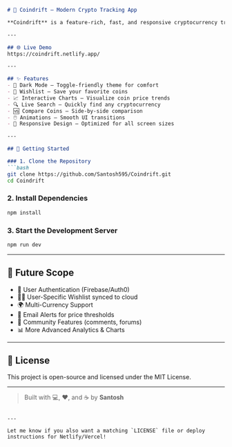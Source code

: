 


```markdown
# 🚀 Coindrift – Modern Crypto Tracking App

**Coindrift** is a feature-rich, fast, and responsive cryptocurrency tracking web app built with **React**, **Vite**, and **CSS**. It includes sleek animations, dark mode, wishlist functionality, coin comparison, and real-time data visualization — offering users a modern and interactive experience.

---

## 🌐 Live Demo
https://coindrift.netlify.app/ 

---

## ✨ Features
- 🌙 Dark Mode – Toggle-friendly theme for comfort  
- 💖 Wishlist – Save your favorite coins  
- 📈 Interactive Charts – Visualize coin price trends  
- 🔍 Live Search – Quickly find any cryptocurrency  
- 🆚 Compare Coins – Side-by-side comparison  
- 🖱️ Animations – Smooth UI transitions  
- 📱 Responsive Design – Optimized for all screen sizes  

---

## 🚀 Getting Started

### 1. Clone the Repository
```bash
git clone https://github.com/Santosh595/Coindrift.git
cd Coindrift
```

### 2. Install Dependencies
```bash
npm install
```

### 3. Start the Development Server
```bash
npm run dev
```



---

## 📌 Future Scope
- 🔐 User Authentication (Firebase/Auth0)  
- 🧑‍💼 User-Specific Wishlist synced to cloud  
- 🌍 Multi-Currency Support  
- 📨 Email Alerts for price thresholds  
- 💬 Community Features (comments, forums)  
- 📊 More Advanced Analytics & Charts  

---

## 📄 License
This project is open-source and licensed under the MIT License.


---

> Built with 💻, ❤️, and ☕ by **Santosh**
```

---

Let me know if you also want a matching `LICENSE` file or deploy instructions for Netlify/Vercel!
